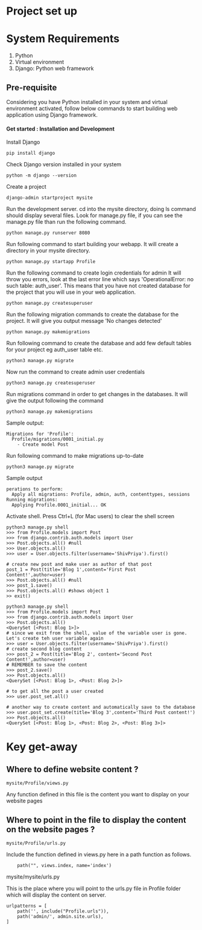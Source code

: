 # Project set up

# System Requirements

1. Python
3. Virtual environment
5. Django: Python web framework

## Pre-requisite

Considering you have Python installed in your system and virtual environment activated, follow below commands to start building web application using Django framework.

#### Get started : Installation and Development


Install Django
```
pip install django
```

Check Django version installed in your system
```
python -m django --version
```

Create a project
```
django-admin startproject mysite
```

Run the development server. cd into the mysite directory, doing ls command should display several files. Look for manage.py file, if you can see the manage.py file than run the following command.
```
python manage.py runserver 8080
```

Run following command to start building your webapp. It will create a directory in your mysite directory.
```
python manage.py startapp Profile
```

Run the following command to create login credentials for admin
It will throw you errors, look at the last error line which says 'OperationalError: no such table: auth_user'. This means that you have not created database for the project that you will use in your web application.
```
python manage.py createsuperuser
```

Run the following migration commands to create the database for the project. It will give you output message 'No changes detected'
```
python manage.py makemigrations
```

Run following command to create the database and add few default tables for your project eg auth_user table etc.
```
python3 manage.py migrate
```

Now run the command to create admin user credentials
```
python3 manage.py createsuperuser
```

Run migrations command in order to get changes in the databases. It will give the output following the command
```
python3 manage.py makemigrations
```
Sample output:
```
Migrations for 'Profile':
  Profile/migrations/0001_initial.py
    - Create model Post
```

Run following command to make migrations up-to-date
```
python3 manage.py migrate
```
Sample output
```
perations to perform:
  Apply all migrations: Profile, admin, auth, contenttypes, sessions
Running migrations:
  Applying Profile.0001_initial... OK
```
Activate shell. Press Ctrl+L (for Mac users) to clear the shell screen

```
python3 manage.py shell
>>> from Profile.models import Post
>>> from django.contrib.auth.models import User
>>> Post.objects.all() #null
>>> User.objects.all()
>>> user = User.objects.filter(username='ShivPriya').first()

# create new post and make user as author of that post
post_1 = Post(title='Blog 1',content='First Post Content!',author=user)
>>> Post.objects.all() #null
>>> post_1.save()
>>> Post.objects.all() #shows object 1
>> exit()

python3 manage.py shell
>>> from Profile.models import Post
>>> from django.contrib.auth.models import User
>>> Post.objects.all()
<QuerySet [<Post: Blog 1>]>
# since we exit from the shell, value of the variable user is gone. Let's create teh user variable again
>>> user = User.objects.filter(username='ShivPriya').first()
# create second blog content
>>> post_2 = Post(title='Blog 2', content='Second Post Content!',author=user)
# REMEMBER to save the content
>>> post_2.save()
>>> Post.objects.all()
<QuerySet [<Post: Blog 1>, <Post: Blog 2>]>

# to get all the post a user created
>>> user.post_set.all()

# another way to create content and automatically save to the database
>>> user.post_set.create(title='Blog 3',content='Third Post content!')
>>> Post.objects.all()
<QuerySet [<Post: Blog 1>, <Post: Blog 2>, <Post: Blog 3>]>

```

# Key get-away

## Where to define website content ?

```
mysite/Profile/views.py
```
Any function defined in this file is the content you want to display on your website pages

## Where to point in the file to display the content on the website pages ?

```
mysite/Profile/urls.py
```
Include the function defined in views.py here in a path function as follows.
```
    path("", views.index, name='index')
```
mysite/mysite/urls.py

This is the place where you will point to the urls.py file in Profile folder which will display the content on server.
```
urlpatterns = [
    path('', include("Profile.urls")),
    path('admin/', admin.site.urls),
]
```